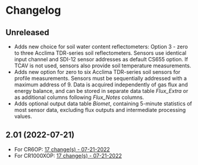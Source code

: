 # Changelog

## Unreleased

* Adds new choice for soil water content reflectometers: Option 3 - zero to three
  Acclima TDR-series soil reflectometers. Sensors use identical input channel and
  SDI-12 sensor addresses as default CS655 option. If TCAV is not used, sensors
  also provide soil temperature measurements.
* Adds new option for zero to six Acclima TDR-series soil sensors for profile measurements.
  Sensors must be sequentially addressed with a maximum address of 9. 
  Data is acquired independently of gas flux and energy balance, and can be stored in
  separate data table *Flux_Extra* or as additional columns following *Flux_Notes* columns.
* Adds optional output data table *Biomet*, containing 5-minute statistics of
  most sensor data, excluding flux outputs and intermediate processing values.

## 2.01 (2022-07-21)

* For CR6OP: [17 change(s) - 07-21-2022](https://www.campbellsci.com/revisions/611-1704#revisions)
* For CR1000XOP: [17 change(s) - 07-21-2022](https://www.campbellsci.com/revisions/681-1705#revisions)
